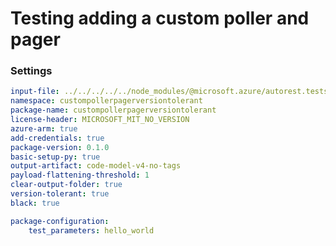 # Testing adding a custom poller and pager

### Settings

``` yaml
input-file: ../../../../../node_modules/@microsoft.azure/autorest.testserver/swagger/paging.json
namespace: custompollerpagerversiontolerant
package-name: custompollerpagerversiontolerant
license-header: MICROSOFT_MIT_NO_VERSION
azure-arm: true
add-credentials: true
package-version: 0.1.0
basic-setup-py: true
output-artifact: code-model-v4-no-tags
payload-flattening-threshold: 1
clear-output-folder: true
version-tolerant: true
black: true
```

```yaml $(package-mode)
package-configuration:
    test_parameters: hello_world
```
